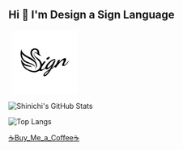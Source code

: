 ## Hi 👋 I'm Design a Sign Language

[<img src="./Sign_logo.svg"  alt="Sign Logo" style="display:block; width:128px; margin:1.62%;"/>](https://github.com/johnny-shaman/sign)

![Shinichi's GitHub Stats](https://github-readme-stats.vercel.app/api?username=johnny-shaman&theme=nightowl&bg_color=0D1117&hide_border=true&show=reviews,discussions_started,discussions_answered,prs_merged,prs_merged_percentage&show_icons=true)


![Top Langs](https://github-readme-stats.vercel.app/api/top-langs/?username=johnny-shaman&theme=nightowl&bg_color=0D1117&hide_border=true&layout=donut)

[☕Buy_Me_a_Coffee☕](https://buymeacoffee.com/johnny_shaman)
<!--
**johnny-shaman/johnny-shaman** is a ✨ _special_ ✨ repository because its `README.md` (this file) appears on your GitHub profile.

Here are some ideas to get you started:

- 🔭 I’m currently working on ...
- 🌱 I’m currently learning ...
- 👯 I’m looking to collaborate on ...
- 🤔 I’m looking for help with ...
- 💬 Ask me about ...
- 📫 How to reach me: ...
- 😄 Pronouns: ...
- ⚡ Fun fact: ...
-->
